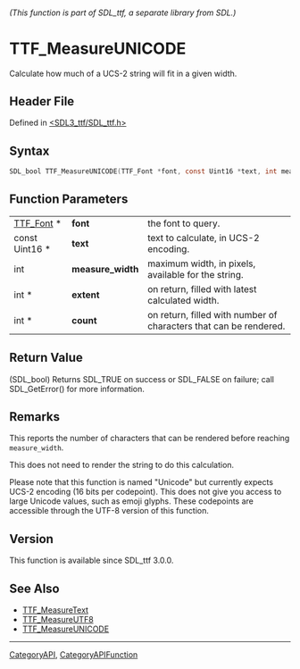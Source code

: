###### (This function is part of SDL_ttf, a separate library from SDL.)
# TTF_MeasureUNICODE

Calculate how much of a UCS-2 string will fit in a given width.

## Header File

Defined in [<SDL3_ttf/SDL_ttf.h>](https://github.com/libsdl-org/SDL_ttf/blob/main/include/SDL3_ttf/SDL_ttf.h)

## Syntax

```c
SDL_bool TTF_MeasureUNICODE(TTF_Font *font, const Uint16 *text, int measure_width, int *extent, int *count);
```

## Function Parameters

|                        |                   |                                                                   |
| ---------------------- | ----------------- | ----------------------------------------------------------------- |
| [TTF_Font](TTF_Font) * | **font**          | the font to query.                                                |
| const Uint16 *         | **text**          | text to calculate, in UCS-2 encoding.                             |
| int                    | **measure_width** | maximum width, in pixels, available for the string.               |
| int *                  | **extent**        | on return, filled with latest calculated width.                   |
| int *                  | **count**         | on return, filled with number of characters that can be rendered. |

## Return Value

(SDL_bool) Returns SDL_TRUE on success or SDL_FALSE on failure; call
SDL_GetError() for more information.

## Remarks

This reports the number of characters that can be rendered before reaching
`measure_width`.

This does not need to render the string to do this calculation.

Please note that this function is named "Unicode" but currently expects
UCS-2 encoding (16 bits per codepoint). This does not give you access to
large Unicode values, such as emoji glyphs. These codepoints are accessible
through the UTF-8 version of this function.

## Version

This function is available since SDL_ttf 3.0.0.

## See Also

- [TTF_MeasureText](TTF_MeasureText)
- [TTF_MeasureUTF8](TTF_MeasureUTF8)
- [TTF_MeasureUNICODE](TTF_MeasureUNICODE)

----
[CategoryAPI](CategoryAPI), [CategoryAPIFunction](CategoryAPIFunction)

